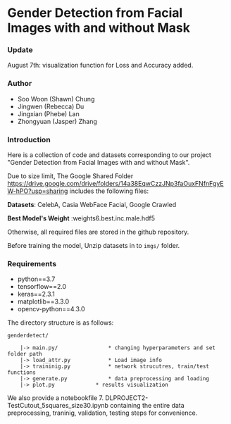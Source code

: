 # Gender Detection from Facial Images with and without Mask
### Update

August 7th: visualization function for Loss and Accuracy added.

### Author

* Soo Woon (Shawn) Chung
* Jingwen (Rebecca) Du
* Jingxian (Phebe) Lan
* Zhongyuan (Jasper) Zhang

### Introduction

Here is a collection of code and datasets corresponding to our project "Gender Detection from Facial Images with and without Mask".



Due to size limit, The Google Shared Folder https://drive.google.com/drive/folders/14a38EqwCzzJNp3faOuxFNfnFgyEW-hPO?usp=sharing includes the following files:

**Datasets**: CelebA, Casia WebFace Facial, Google Crawled

**Best Model's Weight** :weights6.best.inc.male.hdf5

Otherwise, all required files are stored in the github repository.

Before training the model, Unzip datasets in to `imgs/` folder.

### Requirements

- python==3.7
- tensorflow==2.0
- keras==2.3.1
- matplotlib==3.3.0
- opencv-python==4.3.0

The directory structure is as follows:
```
genderdetect/

	|-> main.py/				* changing hyperparameters and set folder path
	|-> load_attr.py			* Load image info
	|-> traininig.py			* network strucutres, train/test functions
	|-> generate.py				* data preprocessing and loading
	|-> plot.py				* results visualization

```

We also provide a notebookfile 7. DLPROJECT2-TestCutout_5squares_size30.ipynb containing the entire data preprocessing, traninig, validation, testing steps for convenience.

